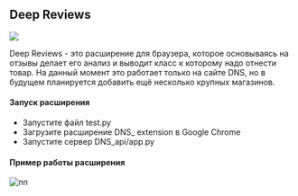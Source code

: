 <h2> Deep Reviews </h2>

![](https://user-images.githubusercontent.com/63061620/112638207-0eb1e700-8e50-11eb-9c5e-c38780b6eee3.png)

Deep Reviews - это расширение для браузера, которое основываясь на отзывы делает его анализ и выводит класс к которому надо отнести товар.
На данный момент это работает только на сайте DNS, но в будущем планируется добавить ещё несколько крупных магазинов.

<h4> Запуск расширения </h4>
<ul>
    <li>Запустите файл test.py</li>
    <li>Загрузите расширение DNS_ extension в Google Chrome</li>
    <li>Запустите сервер DNS_api/app.py </li>
  </ul>
<h4> Пример работы расширения </h4>

![пп](https://user-images.githubusercontent.com/63061620/112642563-7c601200-8e54-11eb-850d-530275d4c079.gif)



